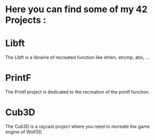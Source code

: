 # Here you can find some of my 42 Projects :

# Libft

The Libft is a librairie of recreated function  like strlen, strcmp, atoi, ...

# PrintF

The Printf project is dedicated to the recreation of the printf function.

# Cub3D

The Cub3D is a raycast project where you need to recreate the game engine of Wolf3D
